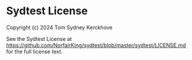 # Sydtest License

Copyright (c) 2024 Tom Sydney Kerckhove

See the Sydtest License at https://github.com/NorfairKing/sydtest/blob/master/sydtest/LICENSE.md for the full license text.
